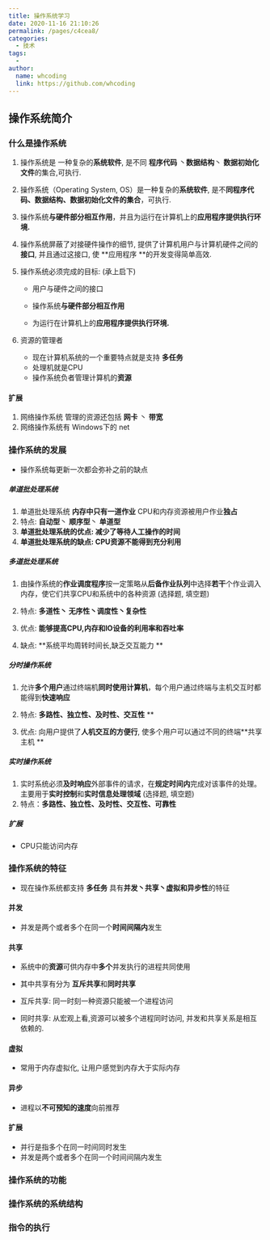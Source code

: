 ```yaml
---
title: 操作系统学习
date: 2020-11-16 21:10:26
permalink: /pages/c4cea8/
categories:
  - 技术
tags:
  - 
author: 
  name: whcoding
  link: https://github.com/whcoding
---
```


## 操作系统简介


### 什么是操作系统

1. 操作系统是 一种复杂的**系统软件**, 是不同 **程序代码** 丶**数据结构**丶 **数据初始化文件**的集合,可执行. 

   


<!-- more -->


2. 操作系统（Operating System, OS）是一种复杂的**系统软件**, 是不**同程序代码、数据结构、数据初始化文件的集合**，可执行.

   

3. 操作系统**与硬件部分相互作用**，并且为运行在计算机上的**应用程序提供执行环境.** 

   

4. 操作系统屏蔽了对接硬件操作的细节, 提供了计算机用户与计算机硬件之间的**接口**, 并且通过这接口, 使 **应用程序 **的开发变得简单高效. 

   

5. 操作系统必须完成的目标: (承上启下)

   - 用户与硬件之间的接口

   - 操作系统**与硬件部分相互作用**

   - 为运行在计算机上的**应用程序提供执行环境.**

   

6. 资源的管理者

   - 现在计算机系统的一个重要特点就是支持 **多任务**
   - 处理机就是CPU
   - 操作系统负者管理计算机的**资源**



#### 扩展

1. 网络操作系统 管理的资源还包括 **网卡** 丶 **带宽**
2. 网络操作系统有 Windows下的 net 



### 操作系统的发展

- 操作系统每更新一次都会弥补之前的缺点

  

##### 单道批处理系统

1. 单道批处理系统 **内存中只有一道作业** CPU和内存资源被用户作业**独占** 
2. 特点: **自动型**丶 **顺序型**丶 **单道型**  
3. **单道批处理系统的优点: 减少了等待人工操作的时间**  
4. **单道批处理系统的缺点: CPU资源不能得到充分利用** 



##### 多道批处理系统

1. 由操作系统的**作业调度程序**按一定策略从**后备作业队列**中选择**若干**个作业调入内存，使它们共享CPU和系统中的各种资源 (选择题, 填空题)

2. 特点: **多道性丶 无序性丶调度性丶复杂性** 

3. 优点: **能够提高CPU,内存和IO设备的利用率和吞吐率**

4. 缺点: **系统平均周转时间长,缺乏交互能力 **

   

##### 分时操作系统

1. 允许**多个用户**通过终端机**同时使用计算机**，每个用户通过终端与主机交互时都能得到**快速响应** 

2. 特点: **多路性、独立性、及时性、交互性** ** 

3. 优点:  向用户提供了**人机交互的方便行**, 使多个用户可以通过不同的终端**共享主机 **

   

##### 实时操作系统

1. 实时系统必须**及时响应**外部事件的请求，在**规定时间内**完成对该事件的处理。主要用于**实时控制**和**实时信息处理领域**  (选择题, 填空题)
2. 特点：**多路性、独立性、及时性、交互性、可靠性**  



##### 扩展

- CPU只能访问内存



### 操作系统的特征

- 现在操作系统都支持 **多任务** 具有**并发丶共享丶虚拟和异步性**的特征 

#### 并发

- 并发是两个或者多个在同一个**时间间隔内**发生 



#### 共享

- 系统中的**资源**可供内存中**多个**并发执行的进程共同使用  

- 其中共享有分为 **互斥共享**和**同时共享**
- 互斥共享: 同一时刻一种资源只能被一个进程访问

- 同时共享: 从宏观上看,资源可以被多个进程同时访问, 并发和共享关系是相互依赖的.



#### 虚拟

- 常用于内存虚拟化, 让用户感觉到内存大于实际内存



#### 异步

- 进程以**不可预知的速度**向前推荐



#### 扩展

- 并行是指多个在同一时间同时发生
- 并发是两个或者多个在同一个时间间隔内发生



### 操作系统的功能



### 操作系统的系统结构



### 指令的执行
